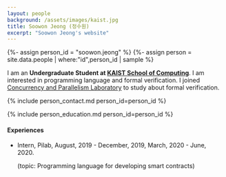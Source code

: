 ```yaml
---
layout: people
background: /assets/images/kaist.jpg
title: Soowon Jeong (정수원)
excerpt: "Soowon Jeong's website"
---
```


{%- assign person_id = "soowon.jeong" %}
{%- assign person = site.data.people | where:"id",person_id | sample %}

I am an **Undergraduate Student at [KAIST School of Computing](https://cs.kaist.ac.kr)**. 
I am interested in programming language and formal verification. I joined [Concurrency and Parallelism Laboratory](https://cp.kaist.ac.kr) to study about formal verification.

{% include person_contact.md person_id=person_id %}


{% include person_education.md person_id=person_id %}


#### Experiences

- Intern, Pilab, August, 2019 - December, 2019, March, 2020 - June, 2020.

  (topic: Programming language for developing smart contracts)
